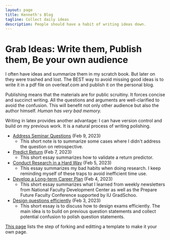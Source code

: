 ```yaml
---
layout: page
title: Kenneth's Blog
tagline: Collect daily ideas
description: People should have a habit of writing ideas down. 
---
```


# Grab Ideas: Write them, Publish them, Be your own audience

I often have ideas and summarize them in my scratch book. But later on they were trashed and lost. The BEST way to avoid missing good ideas is to write it in a pdf file on overleaf.com and publish it on the personal blog.

Publishing means that the materials are for public scruitiny. It forces concise and succinct writing. All the questions and arguments are well-clarified to avoid the confusion. This will benefit not only other audience but also the author himself. *Human has very bad memory.*

Writing in latex provides another advantage: I can have version control and build on my previous work. It is a natural process of writing polishing. 

* [Address Seminar Questions](assets/themes/twitter/addressing_questioning_seminar.pdf) (Feb 9, 2023)
  * This short note is to summarize some cases where I didn't address the question on retrospective.
* [Predict Return](assets/themes/twitter/topic_predictability.pdf) (Feb 7, 2023)
  * This short essay summarizes how to validate a return predictor. 
* [Conduct Research in a Hard Way](assets/themes/twitter/conduct_research.pdf) (Feb 5, 2023)
  * This essay summarizes my bad habits when doing research. I keep reminding myself of these traps to avoid inefficient time use. 
* [Develop a Long-term Career Plan](assets/themes/twitter/faculty_development.pdf) (Feb 4, 2023)
  * This short essay summarizes what I learned from weekly newsletters from National Faculty Development Center as well as the Prepare Future Faculty Conference supported by IU GradSchoo.
* [Design questions efficiently](assets/themes/twitter/exam_design.pdf) (Feb 3, 2023)
  * This short essay is to discuss how to design exams efficiently. The main idea is to build on previous question statements and collect potential confusion to polish question statements.



[This page](https://github.com/academicpages/academicpages.github.io) lists the step of forking and editting a template to make it your own page. 
